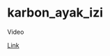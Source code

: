 # karbon_ayak_izi

<p>
  Video
</p> 

<a href="https://drive.google.com/file/d/1UBJJd1Tnnj_jTphM_N4d3IejIve0l4XF/view?usp=sharing">Link</a>

<p align= "center" >
  <img 
       src = "https://github.com/elifbilgep/karbon_ayak_izi/blob/master/assets/Anasayfa.jpg" alt ="">
<br>
  
</p>

<br>
<p align= "center" >
  <img 
       src = https://github.com/elifbilgep/karbon_ayak_izi/blob/master/assets/Giri%C5%9F.jpg" alt ="">
<br>
  
</p>

<br>
<p align= "center" >
  <img 
       src = "https://github.com/elifbilgep/karbon_ayak_izi/blob/master/assets/Kat%20Detay.jpg" alt ="">
<br>
 
</p>

<br>
<p align= "center" >
  <img 
       src = "https://github.com/elifbilgep/karbon_ayak_izi/blob/master/assets/Profil.jpg" alt ="">
<br>

</p>
                                                                                                  
                                                                                                                                                                                       
                                                                                                  
<br>
<p align= "center" >
  <img 
       src = "https://github.com/elifbilgep/karbon_ayak_izi/blob/master/assets/Teslim.jpg" alt ="">
<br>

</p>



